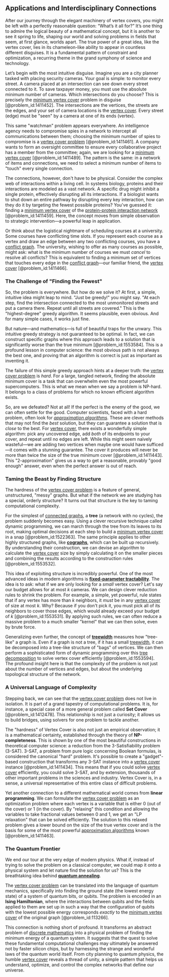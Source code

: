 ## Applications and Interdisciplinary Connections

After our journey through the elegant machinery of vertex covers, you might be left with a perfectly reasonable question: “What’s it all for?” It’s one thing to admire the logical beauty of a mathematical concept, but it is another to see it spring to life, shaping our world and solving problems in fields that seem, at first glance, worlds apart. The true power of a great idea, like the vertex cover, lies in its chameleon-like ability to appear in countless different disguises. It is a fundamental pattern of constraint and optimization, a recurring theme in the grand symphony of science and technology.

Let’s begin with the most intuitive disguise. Imagine you are a city planner tasked with placing security cameras. Your goal is simple: to monitor every street. A camera placed at an intersection can see down every street connected to it. To save taxpayer money, you must use the absolute minimum number of cameras. Which intersections do you choose? This is precisely the [minimum vertex cover](@article_id:264825) problem in disguise [@problem_id:1411452]. The intersections are the vertices, the streets are the edges, and your set of camera locations is the [vertex cover](@article_id:260113). Every street (edge) must be "seen" by a camera at one of its ends (vertex).

This same "watchman" problem appears everywhere. An intelligence agency needs to compromise spies in a network to intercept all communications between them; choosing the minimum number of spies to compromise is a [vertex cover problem](@article_id:272313) [@problem_id:1411461]. A company wants to form an oversight committee to ensure every collaborative project has a member from the committee; again, we are looking for a [minimum vertex cover](@article_id:264825) [@problem_id:1411489]. The pattern is the same: in a network of items and connections, we need to select a minimum number of items to "touch" every single connection.

The connections, however, don't have to be physical. Consider the complex web of interactions within a living cell. In systems biology, proteins and their interactions are modeled as a vast network. A specific drug might inhibit a single protein, effectively disrupting all its interactions. If a biologist wants to shut down an entire pathway by disrupting every key interaction, how can they do it by targeting the fewest possible proteins? You've guessed it: finding a [minimum vertex cover](@article_id:264825) of the [protein-protein interaction network](@article_id:264007) [@problem_id:1411459]. Here, the concept moves from simple observation to strategic intervention—a powerful leap in application.

Or think about the logistical nightmare of scheduling courses at a university. Some courses have conflicting time slots. If you represent each course as a vertex and draw an edge between any two conflicting courses, you have a [conflict graph](@article_id:272346). The university, wishing to offer as many courses as possible, might ask: what is the minimum number of courses we must *cancel* to resolve all conflicts? This is equivalent to finding a minimum set of vertices that touches every edge in the [conflict graph](@article_id:272346)—our familiar friend, the [vertex cover](@article_id:260113) [@problem_id:1411466].

### The Challenge of "Finding the Fewest"

So, the problem is everywhere. But how do we solve it? At first, a simple, intuitive idea might leap to mind. "Just be greedy!" you might say. "At each step, find the intersection connected to the most unmonitored streets and put a camera there. Repeat until all streets are covered." This is the "highest-degree" greedy algorithm. It seems plausible, even obvious. And for many simple cases, it works just fine.

But nature—and mathematics—is full of beautiful traps for the unwary. This intuitive greedy strategy is not guaranteed to be optimal. In fact, we can construct specific graphs where this approach leads to a solution that is significantly worse than the true minimum [@problem_id:1553584]. This is a profound lesson in computer science: the most obvious path is not always the best one, and proving that an algorithm is correct is just as important as inventing it.

The failure of this simple greedy approach hints at a deeper truth: the [vertex cover problem](@article_id:272313) is *hard*. For a large, tangled network, finding the absolute minimum cover is a task that can overwhelm even the most powerful supercomputers. This is what we mean when we say a problem is NP-hard. It belongs to a class of problems for which no known efficient algorithm exists.

So, are we defeated? Not at all! If the perfect is the enemy of the good, we can often settle for the good. Computer scientists, faced with a hard problem, often look for *[approximation algorithms](@article_id:139341)*. These are clever methods that may not find the *best* solution, but they can guarantee a solution that is *close* to the best. For [vertex cover](@article_id:260113), there exists a wonderfully simple algorithm: pick any uncovered edge, add *both* of its endpoints to your cover, and repeat until no edges are left. While this might seem naively wasteful—we are adding two vertices when maybe one would have sufficed—it comes with a stunning guarantee. The cover it produces will never be more than twice the size of the true minimum cover [@problem_id:1411443]. This "2-approximation" gives us a way to get a reasonable, provably "good enough" answer, even when the perfect answer is out of reach.

### Taming the Beast by Finding Structure

The hardness of the [vertex cover problem](@article_id:272313) is a feature of general, unstructured, "messy" graphs. But what if the network we are studying has a special, orderly structure? It turns out that structure is the key to taming computational complexity.

For the simplest of [connected graphs](@article_id:264291), a **tree** (a network with no cycles), the problem suddenly becomes easy. Using a clever recursive technique called dynamic programming, we can march through the tree from its leaves to its root, making optimal decisions at each step to build a [minimum vertex cover](@article_id:264825) in a snap [@problem_id:1522363]. The same principle applies to other highly structured graphs, like **[cographs](@article_id:267168)**, which can be built up recursively. By understanding their construction, we can devise an algorithm to calculate the [vertex cover](@article_id:260113) size by simply calculating it on the smaller pieces and combining the results according to the construction rules [@problem_id:1553532].

This idea of exploiting structure is incredibly powerful. One of the most advanced ideas in modern algorithms is **[fixed-parameter tractability](@article_id:274662)**. The idea is to ask: what if we are only looking for a *small* vertex cover? Let's say our budget allows for at most $k$ cameras. We can design clever reduction rules to shrink the problem. For example, a simple, yet powerful, rule states that if any vertex has more than $k$ neighbors, it *must* be in any [vertex cover](@article_id:260113) of size at most $k$. Why? Because if you don't pick it, you must pick all of its neighbors to cover those edges, which would already exceed your budget of $k$ [@problem_id:1553531]. By applying such rules, we can often reduce a massive problem to a much smaller "kernel" that we can then solve, even by brute force.

Generalizing even further, the concept of **[treewidth](@article_id:263410)** measures how "tree-like" a graph is. Even if a graph is not a tree, if it has a small [treewidth](@article_id:263410), it can be decomposed into a tree-like structure of "bags" of vertices. We can then perform a sophisticated form of dynamic programming over this [tree decomposition](@article_id:267767) to solve vertex cover efficiently [@problem_id:1553594]. The profound insight here is that the complexity of the problem is not just about the number of vertices and edges, but about the underlying topological structure of the network.

### A Universal Language of Complexity

Stepping back, we can see that the [vertex cover problem](@article_id:272313) does not live in isolation. It is part of a grand tapestry of computational problems. It is, for instance, a special case of a more general problem called **Set Cover** [@problem_id:1412478]. This relationship is not just a curiosity; it allows us to build bridges, using solvers for one problem to tackle another.

The "hardness" of Vertex Cover is also not just an empirical observation; it is a mathematical certainty, established through the theory of **NP-completeness**. This is shown by one of the most beautiful constructions in theoretical computer science: a reduction from the 3-Satisfiability problem (3-SAT). 3-SAT, a problem from pure logic concerning Boolean formulas, is considered the canonical "hard" problem. It's possible to create a "gadget"-based construction that transforms any 3-SAT instance into a [vertex cover](@article_id:260113) instance [@problem_id:1411434]. This means that if you could solve [vertex cover](@article_id:260113) efficiently, you could solve 3-SAT, and by extension, thousands of other important problems in the sciences and industry. Vertex Cover is, in a sense, a universal representative of this entire class of difficult problems.

Yet another connection to a different mathematical world comes from **linear programming**. We can formulate the [vertex cover problem](@article_id:272313) as an optimization problem where each vertex is a variable that is either 0 (out of the cover) or 1 (in the cover). By "relaxing" this condition and allowing the variables to take fractional values between 0 and 1, we get an "LP relaxation" that can be solved efficiently. The solution to this relaxed problem gives a lower bound on the size of the true vertex cover and is the basis for some of the most powerful [approximation algorithms](@article_id:139341) known [@problem_id:1411463].

### The Quantum Frontier

We end our tour at the very edge of modern physics. What if, instead of trying to solve the problem on a classical computer, we could map it onto a physical system and let nature find the solution for us? This is the breathtaking idea behind **[quantum annealing](@article_id:141112)**.

The [vertex cover problem](@article_id:272313) can be translated into the language of quantum mechanics, specifically into finding the ground state (the lowest energy state) of a system of quantum bits, or qubits. The problem is encoded in an **Ising Hamiltonian**, where the interactions between qubits and the fields applied to them are set up in such a way that the configuration of qubits with the lowest possible energy corresponds *exactly* to the [minimum vertex cover](@article_id:264825) of the original graph [@problem_id:113266].

This connection is nothing short of profound. It transforms an abstract problem of [discrete mathematics](@article_id:149469) into a physical problem of finding the minimum energy of a quantum system. It suggests that the quest to solve these fundamental computational challenges may ultimately be answered not by faster silicon chips, but by harnessing the strange and wonderful laws of the quantum world itself. From city planning to quantum physics, the humble [vertex cover](@article_id:260113) reveals a thread of unity, a simple pattern that helps us understand, optimize, and control the complex networks that define our universe.